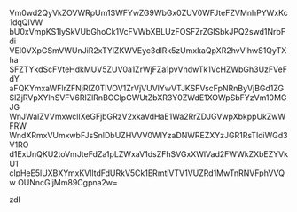 Vm0wd2QyVkZOVWRpUm1SWFYwZG9WbGx0ZUV0WFJteFZVMnhPYWxKc1dqQlVW
bU0xVmpKS1IySkVUbGhoCk1VcFVWbXBLUzFOSFZrZGlSbkJPQ2swd1NrbFdi
VEI0VXpGSmVWUnJiR2xTYlZKWVEyc3dlRk5zUmxkaQpXR2hvVlhwS1QyTXha
SFZTYkdScFVteHdkMUV5ZUV0a1ZrWjFZa1pvVndwTk1VcHZWbGh3UzFVeFdY
aFQKYmxaWFlrZFNjRlZ0TlVOV1ZrVjVUVlYwVTJKSFVscFpNRnByVjBGd1ZG
SlZjRVpXYlhSVFV6RlZlRnBGClpGWUtZbXR3Y0ZWdE1XOWpSbFYzVm10MGJG
WnJWalZVVmxwcllXeGFjbGRzV2xkaVdHaE1Wa2RrZDJGVwpXbkppUkZwWFRW
WndXRmxVUmxwbFJsSnlDbUZHVVV0WlYzaDNWREZXYzJGR1RsTldiWGd3V1RO
d1ExUnQKU2toVmJteFdZa1pLZWxaV1dsZFhSVGxXWlVad2FWWkZXbEZYVkU1
clpHeE5lUXBXYmxKVlltdFdURkV5Ck1ERmtiVTV1VUZRd1MwTnRNVFphVVQw
OUNncGljMm89Cgpna2w=

zdl